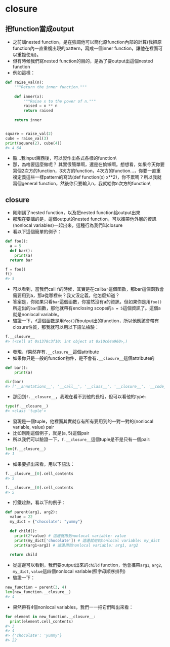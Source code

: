 # closure  

## 把function當成output  

* 之前講nested function，是在強調他可以簡化原function內部的計算(我把原function內一直重複出現的pattern，寫成一個inner function，讓他在裡面可以重複使用)。  
* 但有時候我們寫nested function的目的，是為了要output出這個nested function  
* 例如這樣：


```python
def raise_val(n):
    """Return the inner function."""
    
    def inner(x):
        """Raise x to the power of n."""
        raised = x ** n
        return raised
      
    return inner


square = raise_val(2)
cube = raise_val(3)
print(square(2), cube(4))
#> 4 64
```

* 酷...我input東西後，可以製作出各式各樣的function\
* 那，為啥要這麼做呢？ 其實很簡單啊，還是在偷懶啊。想想看，如果今天你要寫個2次方的function，3次方的function，4次方的function...，你要一直重複定義這些一樣pattern的寫法(def function(x) x\*\*2)，你不累嗎？所以我就寫個general function，然後你只要輸入n，我就給你n次方的function\

## closure  

* 剛剛講了nested function，以及把nested function給output出來  
* 那現在要講的是，這個output的nested function，可以攜帶他外層的資訊(nonlocal variables)一起出來，這種行為我們叫closure  
* 看以下這個簡單的例子：  


```python
def foo():
  a = 5
  def bar():
    print(a)
  return bar

f = foo()
f()
#> 5
```
* 可以看到，當我們call `f`的時候，其實是在call`bar`這個函數，那bar這個函數會需要用到a，那a從哪裡來？我又沒定義，他怎麼知道？  
* 答案是，你如果只看`bar`這個函數，你當然沒有a的資訊，但如果你是用`foo()`所造出的`bar`函數，那他就帶有enclosing scope的`a = 5`這個資訊了。這個a就是nonlocal variable。  
* 驗證一下，`f`這個函數是用`foo()`所output出的function，所以他應該會帶有closure性質，那我就可以用以下語法檢驗：  


```python
f.__closure__
#> (<cell at 0x1378c3f10: int object at 0x10c64a960>,)
```

* 發現，f果然存有`.__closure__`這個attribute  
* 如果你只是一般的function物件，是不會有`.__closure__`這個attribute的  


```python
def bar():
    print(a)

dir(bar)
#> ['__annotations__', '__call__', '__class__', '__closure__', '__code__', '__defaults__', '__delattr__', '__dict__', '__dir__', '__doc__', '__eq__', '__format__', '__ge__', '__get__', '__getattribute__', '__globals__', '__gt__', '__hash__', '__init__', '__init_subclass__', '__kwdefaults__', '__le__', '__lt__', '__module__', '__name__', '__ne__', '__new__', '__qualname__', '__reduce__', '__reduce_ex__', '__repr__', '__setattr__', '__sizeof__', '__str__', '__subclasshook__']
```

* 那回到`f.__closure__`，我現在看不到他的長相，但可以看他的type:  


```python
type(f.__closure__)
#> <class 'tuple'>
```

* 發現是一個tuple，他裡面其實就存有所有要用到的一對一對的(nonlocal variable, value) pair  
* 比如剛剛這個例子，就是(a, 5)這個pair  
* 所以我們可以驗證一下，`f.__closure__`這個tuple是不是只有一個pair:  


```python
len(f.__closure__)
#> 1
```

* 如果要抓出來看，用以下語法：  
  

```python
f.__closure__[0].cell_contents
#> 5
```



```python
f.__closure__[0].cell_contents
#> 5
```

* 打鐵趁熱，看以下的例子：  


```python
def parent(arg1, arg2):
  value = 22
  my_dict = {"chocolate": "yummy"}
  
  def child():
    print(2*value) # 這邊就用到nonlocal variable: value
    print(my_dict['chocolate']) # 這邊就用到nonlocal variable: my_dict
    print(arg1+arg2) # 這邊用到nonlocal variable: arg1, arg2
  
  return child
```

* 從這邊可以看到，我們要output出來的`child` function，他會攜帶`arg1`, `arg2`, `my_dict`, `value`這四個nonlocal variable(照字母順序排列)  
* 驗證一下：  


```python
new_function = parent(3, 4)
len(new_function.__closure__)
#> 4
```

* 果然帶有4個nonlocal variables，我們一一把它們叫出來看：  


```python
for element in new_function.__closure__:
  print(element.cell_contents)
#> 3
#> 4
#> {'chocolate': 'yummy'}
#> 22
```
